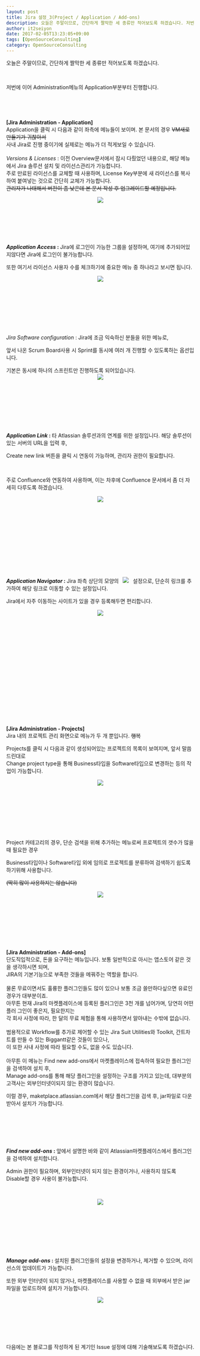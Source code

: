 ```yaml
---
layout: post
title: Jira 설정_3(Project / Application / Add-ons)
description: 오늘은 주말이므로, 간단하게 짤막한 세 종류만 적어보도록 하겠습니다. 저번에 이어 Administration메뉴의 Application부분부터 진행합니다. [Jira Administration - Application] Application을 클릭 시 다음과..
author: it2seiyon
date: 2017-02-05T13:23:05+09:00
tags: [OpenSourceConsulting]
category: OpenSourceConsulting
---
```

<div class="area_view">
 <div class="tt_article_useless_p_margin">
  <p>
   오늘은 주말이므로, 간단하게 짤막한 세 종류만 적어보도록 하겠습니다.
  </p>
  <p>
   <br/>
  </p>
  <p>
   저번에 이어 Administration메뉴의 Application부분부터 진행합니다.
  </p>
  <p>
   <br/>
  </p>
  <p>
   <br/>
  </p>
  <div>
   <span>
    <b>
     [Jira Administration - Application]
    </b>
   </span>
  </div>
  <div>
   <span>
    Application을 클릭 시 다음과 같이 좌측에 메뉴들이 보이며. 본 문서의 경우
    <s>
     VM새로 만들기가 귀찮아서
    </s>
   </span>
  </div>
  <div>
   <span>
    사내 Jira로 진행 중이기에 실제로는 메뉴가 더 적게보일 수 있습니다.
   </span>
  </div>
  <div>
   <span>
    <br/>
   </span>
  </div>
  <div>
   <span>
    <i>
     Versions &amp; Licenses
    </i>
    : 이전 Overview문서에서 잠시 다뤘었던 내용으로, 해당 메뉴에서 Jira 솔루션 설치 및 라이선스관리가 가능합니다.
   </span>
  </div>
  <div>
   <span>
    주로 만료된 라이선스를 교체할 때 사용하며, License Key부분에 새 라이선스를
   </span>
   복사하여 붙여넣는 것으로 간단히 교체가 가능합니다.
  </div>
  <div>
   <s>
    관리자가 나태해서 버전이 좀 낮은데 본 문서 작성 후 업그레이드할 예정입니다.
   </s>
  </div>
  <p style="text-align: center; clear: none; float: none;">
   <span class="imageblock" style="display:inline-block;width:820px;;height:auto;max-width:100%">
    <img src="/assets/images/63/1.png"/>
   </span>
  </p>
  <p>
   <br/>
  </p>
  <p>
   <br/>
  </p>
  <p>
   <br/>
  </p>
  <div>
   <b>
    <i>
     Application Access
    </i>
    :
   </b>
   Jira에 로그인이 가능한 그룹을 설정하며, 여기에 추가되어있지않다면 Jira에 로그인이 불가능합니다.
  </div>
  <p>
  </p>
  <div>
   <span>
    또한 여기서 라이선스 사용자 수를 체크하기에 중요한 메뉴 중 하나라고 보시면 됩니다.
   </span>
  </div>
  <p style="text-align: center; clear: none; float: none;">
   <span class="imageblock" style="display:inline-block;width:820px;;height:auto;max-width:100%">
    <img src="/assets/images/63/2.png"/>
   </span>
  </p>
  <p>
   <br/>
  </p>
  <p>
   <br/>
  </p>
  <p>
   <br/>
  </p>
  <p>
   <br/>
  </p>
  <p>
   <i>
    Jira Software configuration
   </i>
   : Jira에 조금 익숙하신 분들을 위한 메뉴로,
  </p>
  <p>
   앞서 나온 Scrum Board사용 시 Sprint를 동시에 여러 개 진행할 수 있도록하는 옵션입니다.
  </p>
  <p>
   기본은 동시에 하나의 스프린트만 진행하도록 되어있습니다.
   <span class="imageblock" style="display:inline-block;width:538px;text-align: center;;height:auto;max-width:100%">
    <img src="/assets/images/63/3.png"/>
   </span>
  </p>
  <p>
   <br/>
  </p>
  <p>
   <br/>
  </p>
  <p>
   <br/>
  </p>
  <p>
   <br/>
  </p>
  <p>
   <b>
    <i>
     Application Link
    </i>
    :
   </b>
   타 Atlassian 솔루션과의 연계를 위한 설정입니다. 해당 솔루션이 있는 서버의 URL을 입력 후,
  </p>
  <p>
   Create new link 버튼을 클릭 시 연동이 가능하며, 관리자 권한이 필요합니다.
  </p>
  <p>
   <br/>
  </p>
  <p>
   주로 Confluence와 연동하여 사용하며, 이는 차후에 Confluence 문서에서 좀 더 자세히 다루도록 하겠습니다.
  </p>
  <p style="text-align: center; clear: none; float: none;">
   <span class="imageblock" style="display:inline-block;width:820px;;height:auto;max-width:100%">
    <img src="/assets/images/63/4.png"/>
   </span>
  </p>
  <p>
   <br/>
  </p>
  <p>
   <br/>
  </p>
  <p>
   <br/>
  </p>
  <p>
   <br/>
  </p>
  <p>
   <br/>
  </p>
  <p>
   <br/>
  </p>
  <p>
   <b>
    <i>
     Application Navigator
    </i>
    :
   </b>
   Jira 좌측 상단의 모양의
   <span class="imageblock" style="display:inline-block;width:30px;text-align: center;;height:auto;max-width:100%">
    <img src="/assets/images/63/5.png"/>
   </span>
   설정으로, 단순히 링크를 추가하여 해당 링크로 이동할 수 있는 설정입니다.
  </p>
  <p>
   Jira에서 자주 이동하는 사이트가 있을 경우 등록해두면 편리합니다.
  </p>
  <p style="text-align: center; clear: none; float: none;">
   <span class="imageblock" style="display:inline-block;width:820px;;height:auto;max-width:100%">
    <img src="/assets/images/63/6.png"/>
   </span>
  </p>
  <p>
   <br/>
  </p>
  <p>
   <br/>
  </p>
  <p>
   <br/>
  </p>
  <p>
   <br/>
  </p>
  <p>
   <br/>
  </p>
  <p>
   <br/>
  </p>
  <p>
   <br/>
  </p>
  <p>
   <br/>
  </p>
  <p>
   <br/>
  </p>
  <div>
   <span>
    <b>
     [Jira Administration - Projects]
    </b>
   </span>
  </div>
  <div>
   <span>
    Jira 내의 프로젝트 관리 화면으로 메뉴가 두 개 뿐입니다.
    <s>
     행복
    </s>
   </span>
  </div>
  <p>
  </p>
  <div>
   <span>
    Projects를 클릭 시 다음과 같이 생성되어있는 프로젝트의 목록이 보여지며, 앞서 말씀드린대로
   </span>
  </div>
  <div>
   <span>
    Change project type을 통해 Business타입을 Software타입으로 변경하는 등의 작업이 가능합니다.
   </span>
  </div>
  <div>
   <span>
    <p style="text-align: center; clear: none; float: none;">
     <span class="imageblock" style="display:inline-block;width:820px;;height:auto;max-width:100%">
      <img src="/assets/images/63/7.png"/>
     </span>
    </p>
    <p>
     <br/>
    </p>
    <br/>
   </span>
  </div>
  <div>
   <span>
    <br/>
   </span>
  </div>
  <div>
   <span>
    <br/>
   </span>
  </div>
  <p>
   <br/>
  </p>
  <p>
   Project 카테고리의 경우, 단순 검색을 위해 추가하는 메뉴로써 프로젝트의 갯수가 많을 때 필요한 경우
  </p>
  <p>
   Business타입이나 Software타입 외에 임의로 프로젝트를 분류하여 검색하기 쉽도록 하기위해 사용합니다.
  </p>
  <p>
   <s>
    (딱히 많이 사용하지는 않습니다)
   </s>
  </p>
  <p style="text-align: center; clear: none; float: none;">
   <span class="imageblock" style="display:inline-block;width:820px;;height:auto;max-width:100%">
    <img src="/assets/images/63/8.png"/>
   </span>
  </p>
  <p>
   <br/>
  </p>
  <p>
   <br/>
  </p>
  <p>
   <br/>
  </p>
  <p>
   <br/>
  </p>
  <div>
   <span>
    <b>
     [Jira Administration - Add-ons]
    </b>
   </span>
  </div>
  <div>
   <span>
    단도직입적으로, 돈을 요구하는 메뉴입니다. 보통 일반적으로 아시는 앱스토어 같은 것을 생각하시면 되며,
   </span>
  </div>
  <div>
   <span>
    JIRA의 기본기능으로 부족한 것들을 메꿔주는 역할을 합니다.
   </span>
  </div>
  <div>
   <span>
    <br/>
   </span>
  </div>
  <div>
   <span>
    물론 무료이면서도 훌륭한 플러그인들도 많이 있으나 보통 조금 쓸만하다싶으면 유료인 경우가 대부분이죠.
   </span>
  </div>
  <div>
   <span>
    아무튼 현재 Jira의 마켓플레이스에 등록된 플러그인은 3천 개를 넘어가며, 당연히 어떤 플러
   </span>
   그인이 좋은지, 필요한지는
  </div>
  <div>
   <span>
    각 회사 사정에 따라, 한 달의 무료 체험을 통해 사용하면서 알아내는 수밖에 없습니다.
   </span>
  </div>
  <div>
   <span>
    <br/>
   </span>
  </div>
  <div>
   <span>
    범용적으로 Workflow를 추가로 제어할 수 있는 Jira Suit Utilities와 Toolkit, 간트차트를 만들 수 있는 Biggantt같은 것들이 있으나,
   </span>
  </div>
  <div>
   <span>
    이 또한 사내 사정에 따라 필요할 수도, 없을 수도 있습니다.
   </span>
  </div>
  <div>
   <span>
    <br/>
   </span>
  </div>
  <div>
   <span>
    아무튼 이 메뉴는 Find new add-ons에서 마켓플레이스에 접속하여 필요한 플러그인을 검색하여 설치 후,
   </span>
  </div>
  <div>
   <span>
    Manage add-ons를 통해 해당 플러그인을 설정하는 구조를 가지고 있는데, 대부분의 고객사는 외부인터넷이되지 않는 환경이 많습니다.
   </span>
  </div>
  <p>
  </p>
  <div>
   <span>
    이럴 경우, maketplace.atlassian.com에서 해당 플러그인을 검색 후, jar파일로 다운받아서 설치가 가능합니다.
   </span>
  </div>
  <p>
   <br/>
  </p>
  <p>
   <br/>
  </p>
  <p>
   <br/>
  </p>
  <p>
   <b>
    <i>
     Find new add-ons
    </i>
    :
   </b>
   앞에서 설명한 바와 같이 Atlassian마켓플레이스에서 플러그인을 검색하여 설치합니다.
  </p>
  <p>
   Admin 권한이 필요하며, 외부인터넷이 되지 않는 환경이거나, 사용하지 않도록 Disable할 경우 사용이 불가능합니다.
  </p>
  <p>
   <br/>
  </p>
  <p style="text-align: center; clear: none; float: none;">
   <span class="imageblock" style="display:inline-block;width:820px;;height:auto;max-width:100%">
    <img src="/assets/images/63/9.jpg"/>
   </span>
  </p>
  <p>
   <br/>
  </p>
  <p>
   <br/>
  </p>
  <p>
   <br/>
  </p>
  <p>
   <br/>
  </p>
  <p>
   <b>
    <i>
     Manage add-ons
    </i>
    :
   </b>
   설치된 플러그인들의 설정을 변경하거나, 제거할 수 있으며, 라이선스의 업데이트가 가능합니다.
  </p>
  <p>
   또한 외부 인터넷이 되지 않거나, 마켓플레이스를 사용할 수 없을 때 외부에서 받은 jar파일을 업로드하여 설치가 가능합니다.
  </p>
  <p style="text-align: center; clear: none; float: none;">
   <span class="imageblock" style="display:inline-block;width:820px;;height:auto;max-width:100%">
    <img src="/assets/images/63/10.jpg"/>
   </span>
  </p>
  <p>
   <br/>
  </p>
  <p>
   <br/>
  </p>
  <p>
   <br/>
  </p>
  <p>
   다음에는 본 블로그를 작성하게 된 계기인 Issue 설정에 대해 기술해보도록 하겠습니다.
  </p>
  <div class="container_postbtn">
  </div>
  <div style="text-align:left; padding-top:10px;clear:both">
  </div>
 </div>
</div>
